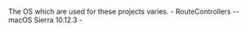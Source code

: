 The OS which are used for these projects varies.
    - RouteControllers -- macOS Sierra 10.12.3
    - 
